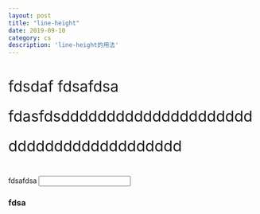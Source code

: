 ```yaml
---
layout: post
title: "line-height"
date: 2019-09-10
category: cs
description: 'line-height的用法'
---
```

<style>
	p {
		font-size:30px; 
		line-height: 2;
	}

</style>

<p>
<img scr="fdsa">fdsdaf
fdsafdsa
fdasfdsdddddddddddddddddddddddddddddddddddddddd
</p>
fdsafdsa
<input>

<h3>fdsa</h3>